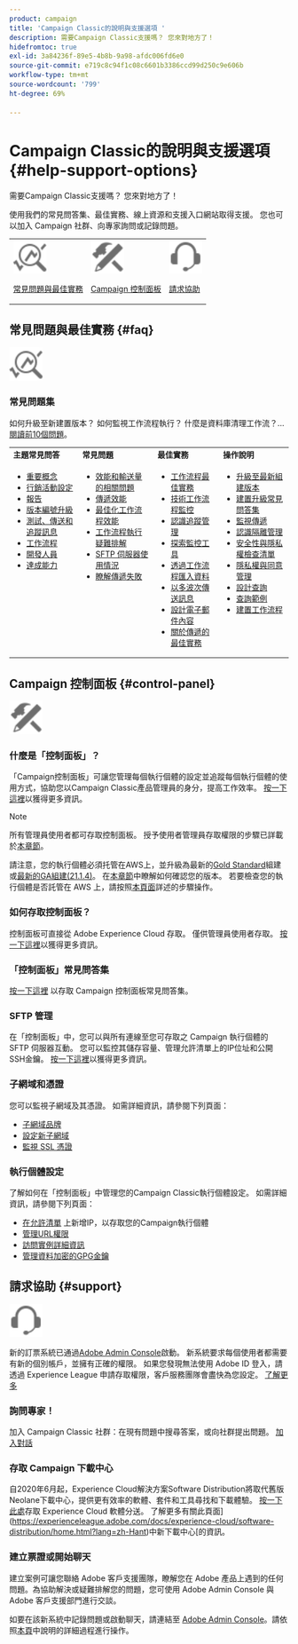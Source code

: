 ```yaml
---
product: campaign
title: 'Campaign Classic的說明與支援選項 '
description: 需要Campaign Classic支援嗎？ 您來對地方了！
hidefromtoc: true
exl-id: 3a84236f-89e5-4b8b-9a98-afdc006fd6e0
source-git-commit: e719c8c94f1c08c6601b3386ccd99d250c9e606b
workflow-type: tm+mt
source-wordcount: '799'
ht-degree: 69%

---
```


# Campaign Classic的說明與支援選項 {#help-support-options}

需要Campaign Classic支援嗎？ 您來對地方了！

使用我們的常見問答集、最佳實務、線上資源和支援入口網站取得支援。 您也可以加入 Campaign 社群、向專家詢問或記錄問題。

<table>
    <tr>
        <td><img src="platform/using/assets/do-not-localize/icon-faq.svg" width="60px"><p><a href="#faq">常見問題與最佳實務</a></p></td>
        <td><img src="platform/using/assets/do-not-localize/icon-control-panel.svg" width="60px"><p><a href="#control-panel">Campaign 控制面板</a></p></td>
        <td><img src="platform/using/assets/do-not-localize/icon-support.svg" width="60px"><p><a href="#support">請求協助</a></p></td>
    </tr>
</table>

## 常見問題與最佳實務 {#faq}

<img src="platform/using/assets/do-not-localize/icon-faq.svg" width="60px">

### 常見問題集

如何升級至新建置版本？ 如何監視工作流程執行？ 什麼是資料庫清理工作流？... [閱讀前10個問題](platform/using/common-questions.md)。

<table>
    <tr><td><strong>主題常見問答</strong></td><td><strong>常見問題</strong></td><td><strong>最佳實務</strong></td><td><strong>操作說明</strong></td></tr>
    <tr>
    <td valign="top">
        <ul>
        <li><a href="platform/using/faq-key-concepts.md">重要概念</a></li>
        <li><a href="platform/using/faq-campaign-config.md">行銷活動設定</a></li>
        <li><a href="platform/using/faq-reporting.md">報告</a></li>
        <li><a href="platform/using/faq-build-upgrade.md">版本編號升級</a></li>
        <li><a href="platform/using/faq-messages.md">測試、傳送和追蹤訊息</a></li>
        <li><a href="platform/using/faq-workflows.md">工作流程</a></li>
        <li><a href="platform/using/faq-developers.md">開發人員</a></li>
        <li><a href="delivery/using/monitoring-deliverability.md">達成能力</a></li>
        </ul>
    </td>
    <td valign="top">
        <ul>
        <li><a href="production/using/performance-and-throughput-issues.md">效能和輸送量的相關問題</a></li>
        <li><a href="delivery/using/delivery-performances.md">傳遞效能</a></li>
        <li><a href="workflow/using/workflow-best-practices.md">最佳化工作流程效能</a></li>
        <li><a href="workflow/using/monitoring-workflow-execution.md">工作流程執行疑難排解</a></li>
        <li><a href="platform/using/sftp-server-usage.md">SFTP 伺服器使用情況</a></li>
        <li><a href="delivery/using/understanding-delivery-failures.md">瞭解傳遞失敗</a></li>
        </ul>
    </td>
   <td valign="top">
        <ul>
        <li><a href="workflow/using/workflow-best-practices.md">工作流程最佳實務</a></li>
        <li><a href="workflow/using/monitoring-technical-workflows.md">技術工作流程監控</a></li>
        <li><a href="delivery/using/about-message-tracking.md">認識追蹤管理</a></li>
        <li><a href="production/using/monitoring-guidelines.md">探索監控工具</a></li>
        <li><a href="platform/using/import-export-workflows.md">透過工作流程匯入資料</a></li>
        <li><a href="delivery/using/steps-sending-the-delivery.md">以多波次傳送訊息</a></li>
        <li><a href="delivery/using/defining-the-email-content.md">設計電子郵件內容</a></li>
        <li><a href="delivery/using/delivery-best-practices.md">關於傳遞的最佳實務</a></li>
        </ul>
    </td>
    <td valign="top">
        <ul>
        <li><a href="production/using/build-upgrade.md">升級至最新組建版本</a></li>
        <li><a href="platform/using/faq-build-upgrade.md">建置升級常見問答集</a></li>
        <li><a href="delivery/using/about-delivery-monitoring.md">監視傳遞</a></li>
        <li><a href="delivery/using/understanding-quarantine-management.md">認識隔離管理</a></li>
        <li><a href="installation/using/get-started-security-privacy.md">安全性與隱私權檢查清單</a></li>
        <li><a href="platform/using/privacy-management.md">隱私權與同意管理</a></li>
        <li><a href="platform/using/steps-to-create-a-query.md">設計查詢</a></li>
        <li><a href="workflow/using/querying-recipient-table.md">查詢範例</a></li>
        <li><a href="workflow/using/building-a-workflow.md">建置工作流程</a></li>
        </ul>
    </td>
    </tr>
</table>

## Campaign 控制面板 {#control-panel}

<img src="platform/using/assets/do-not-localize/icon-control-panel.svg" width="60px">

### 什麼是「控制面板」？

「Campaign控制面板」可讓您管理每個執行個體的設定並追蹤每個執行個體的使用方式，協助您以Campaign Classic產品管理員的身分，提高工作效率。
[按一下這裡](https://experienceleague.adobe.com/docs/control-panel/using/discover-control-panel/key-features.html?lang=zh-Hant)以獲得更多資訊。

>[!NOTE]
>
>所有管理員使用者都可存取控制面板。 授予使用者管理員存取權限的步驟已詳載於[本章節](https://experienceleague.adobe.com/docs/control-panel/using/discover-control-panel/managing-permissions.html?lang=zh-Hant#discover-control-panel)。
>
>請注意，您的執行個體必須托管在AWS上，並升級為最新的[Gold Standard](rn/using/gs-overview.md)組建或[最新的GA組建(21.1.4)](rn/using/latest-release.md)。 在[本章節](platform/using/launching-adobe-campaign.md#getting-your-campaign-version)中瞭解如何確認您的版本。 若要檢查您的執行個體是否託管在 AWS 上，請按照[本頁面](https://experienceleague.adobe.com/docs/control-panel/using/faq.html)詳述的步驟操作。

### 如何存取控制面板？

控制面板可直接從 Adobe Experience Cloud 存取。 僅供管理員使用者存取。 [按一下這裡](https://experienceleague.adobe.com/docs/control-panel/using/discover-control-panel/accessing-control-panel.html)以獲得更多資訊。

### 「控制面板」常見問答集

[按一下這裡](https://experienceleague.adobe.com/docs/control-panel/using/faq.html) 以存取 Campaign 控制面板常見問答集。

### SFTP 管理

在「控制面板」中，您可以與所有連線至您可存取之 Campaign 執行個體的 SFTP 伺服器互動。 您可以監控其儲存容量、管理允許清單上的IP位址和公開SSH金鑰。 [按一下這裡](https://experienceleague.adobe.com/docs/control-panel/using/sftp-management/about-sftp-management.html)以獲得更多資訊。

### 子網域和憑證

您可以監視子網域及其憑證。 如需詳細資訊，請參閱下列頁面：
* [子網域品牌](https://experienceleague.adobe.com/docs/control-panel/using/subdomains-and-certificates/subdomains-branding.html?lang=zh-Hant)
* [設定新子網域](https://experienceleague.adobe.com/docs/control-panel/using/subdomains-and-certificates/setting-up-new-subdomain.html?lang=zh-Hant)
* [監視 SSL 憑證](https://experienceleague.adobe.com/docs/control-panel/using/subdomains-and-certificates/monitoring-ssl-certificates.html?lang=zh-Hant)

### 執行個體設定

了解如何在「控制面板」中管理您的Campaign Classic執行個體設定。 如需詳細資訊，請參閱下列頁面：
* [在允許清單](https://experienceleague.adobe.com/docs/control-panel/using/instances-settings/ip-allow-listing-instance-access.html?lang=zh-Hant) 上新增IP，以存取您的Campaign執行個體
* [管理URL權限](https://experienceleague.adobe.com/docs/control-panel/using/instances-settings/url-permissions.html?lang=zh-Hant)
* [訪問實例詳細資訊](https://experienceleague.adobe.com/docs/control-panel/using/instances-settings/instance-details.html?lang=zh-Hant)
* [管理資料加密的GPG金鑰](https://experienceleague.adobe.com/docs/control-panel/using/instances-settings/gpg-keys-management.html?lang=zh-Hant)

## 請求協助 {#support}

<img src="platform/using/assets/do-not-localize/icon-support.svg" width="60px">

新的訂票系統已通過[Adobe Admin Console](https://adminconsole.adobe.com/overview)啟動。 新系統要求每個使用者都需要有新的個別帳戶，並擁有正確的權限。 如果您發現無法使用 Adobe ID 登入，請透過 Experience League 申請存取權限，客戶服務團隊會盡快為您設定。 [了解更多](https://helpx.adobe.com/tw/enterprise/using/support-for-experience-cloud.html)

### 詢問專家！

加入 Campaign Classic 社群：在現有問題中搜尋答案，或向社群提出問題。 [加入對話](https://experienceleaguecommunities.adobe.com/t5/adobe-campaign-classic/ct-p/adobe-campaign-classic-community)

### 存取 Campaign 下載中心

自2020年6月起，Experience Cloud解決方案Software Distribution將取代舊版Neolane下載中心，提供更有效率的軟體、套件和工具尋找和下載體驗。 [按一下此處](https://experience.adobe.com/#/downloads/content/software-distribution/en/campaign.html)存取 Experience Cloud 軟體分送。
了解更多有關此頁面](https://experienceleague.adobe.com/docs/experience-cloud/software-distribution/home.html?lang=zh-Hant)中新下載中心[的資訊。

### 建立票證或開始聊天

建立案例可讓您聯絡 Adobe 客戶支援團隊，瞭解您在 Adobe 產品上遇到的任何問題。為協助解決或疑難排解您的問題，您可使用 Adobe Admin Console 與 Adobe 客戶支援部門進行交談。

如要在該新系統中記錄問題或啟動聊天，請連結至 [Adobe Admin Console](https://adminconsole.adobe.com/overview)。請依照[本頁](https://helpx.adobe.com/enterprise/using/support-for-experience-cloud.html)中說明的詳細過程進行操作。
